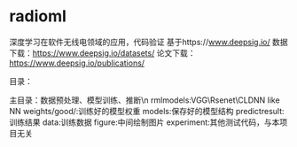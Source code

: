 # radioml
深度学习在软件无线电领域的应用，代码验证
基于https://www.deepsig.io/
数据下载：https://www.deepsig.io/datasets/
论文下载：https://www.deepsig.io/publications/

目录：

  主目录：数据预处理、模型训练、推断\n
    rmlmodels:VGG\Rsenet\CLDNN like NN
    weights/good/:训练好的模型权重
    models:保存好的模型结构
    predictresult:训练结果
    data:训练数据
    figure:中间绘制图片
    experiment:其他测试代码，与本项目无关
